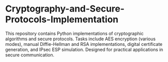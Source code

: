 # Cryptography-and-Secure-Protocols-Implementation
This repository contains Python implementations of cryptographic algorithms and secure protocols. Tasks include AES encryption (various modes), manual Diffie-Hellman and RSA implementations, digital certificate generation, and IPsec ESP simulation. Designed for practical applications in secure communication.
